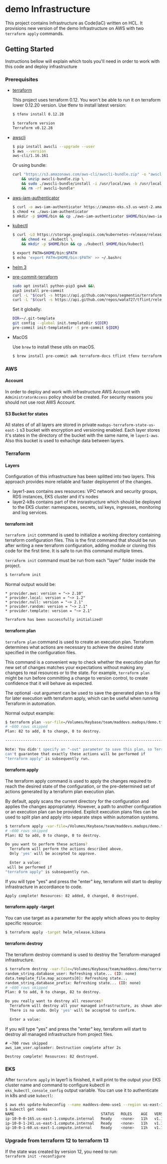 # demo Infrastructure

This project contains Infrastructure as Code(IaC) written on HCL. It provisions new version of the demo Infrastructure on AWS with two `terraform apply` commands.

## Getting Started

Instructions bellow will explain which tools you'll need in order to work with this code and deploy infrastructure

### Prerequisites

* [terraform](https://www.terraform.io/)

  This project uses terraform 0.12. You won't be able to run it on terraform lower 0.12.20 version. Use tfenv to install latest version:

  ```bash
  $ tfenv install 0.12.28

  $ terraform version
  Terraform v0.12.28
  ```

* [awscli](https://docs.aws.amazon.com/cli/latest/userguide/cli-chap-welcome.html)

  ```bash
  $ pip install awscli --upgrade --user
  $ aws --version
  aws-cli/1.16.161
  ```

  Or using bundle:

  ```bash
  curl "https://s3.amazonaws.com/aws-cli/awscli-bundle.zip" -o "awscli-bundle.zip" \
      && unzip awscli-bundle.zip \
      && sudo ./awscli-bundle/install -i /usr/local/aws -b /usr/local/bin/aws \
      && rm -rf awscli-bundle*
  ```

* [aws-iam-authenticator](https://github.com/kubernetes-sigs/aws-iam-authenticator)

  ```bash
  $ curl -o aws-iam-authenticator https://amazon-eks.s3.us-west-2.amazonaws.com/1.16.8/2020-04-16/bin/linux/amd64/aws-iam-authenticator
  $ chmod +x ./aws-iam-authenticator
  $ mkdir -p $HOME/bin && cp ./aws-iam-authenticator $HOME/bin/aws-iam-authenticator
  ```

* [kubectl](https://kubernetes.io/docs/tasks/tools/install-kubectl/)

  ```bash
  $ curl -LO https://storage.googleapis.com/kubernetes-release/release/`curl -s https://storage.googleapis.com/kubernetes-release/release/stable.txt`/bin/linux/amd64/kubectl \
      && chmod +x ./kubectl \
      && mkdir -p $HOME/bin && cp ./kubectl $HOME/bin/kubectl
  ```

  ```bash
  $ export PATH=$HOME/bin:$PATH
  $ echo 'export PATH=$HOME/bin:$PATH' >> ~/.bashrc
  ```

* [helm 3](https://helm.sh/docs/intro/install/)

* [pre-commit-terraform](https://github.com/antonbabenko/pre-commit-terraform)

  ```bash
  sudo apt install python-pip3 gawk &&\
  pip3 install pre-commit
  curl -L "$(curl -s https://api.github.com/repos/segmentio/terraform-docs/releases/latest | grep -o -E "https://.+?-linux-amd64")" > terraform-docs && chmod +x terraform-docs && sudo mv terraform-docs /usr/bin/
  curl -L "$(curl -s https://api.github.com/repos/wata727/tflint/releases/latest | grep -o -E "https://.+?_linux_amd64.zip")" > tflint.zip && unzip tflint.zip && rm tflint.zip && sudo mv tflint /usr/bin/
  ```

  Set it globally:

  ```bash
  DIR=~/.git-template
  git config --global init.templateDir ${DIR}
  pre-commit init-templatedir -t pre-commit ${DIR}
  ```

* MacOS

  Use `brew` to install these utils on macOS.

  ```bash 
  $ brew install pre-commit awk terraform-docs tflint tfenv terraform awscli helm kubernetes-cli
  ```

### AWS

#### Account

In order to deploy and work with infrastructure AWS Account with `AdministratorAccess` policy should be created. For security reasons you should not use root AWS Account.

#### S3 Bucket for states

All states of of all layers are stored in private `madops-terraform-state-us-east-1` s3 bucket with encryption and versioning enabled. Each layer stores it's states in the directory of the bucket with the same name, ie `layer1-aws`. Also this bucket is used to exhachge data between layers.

### Terraform

#### Layers

Configuration of this infrastructure has been splitted into two layers. This approach provides more reliable and faster deployemnt of the changes.

* layer1-aws contains aws resources: VPC network and security groups, RDS instances, EKS cluster and it's nodes
* layer2-k8s contains part of the insrastructure which should be deployed to the EKS cluster: namespaces, secrets, ssl keys, ingresses, monitoring and log services.

#### terraform init

`terraform init` command is used to initialize a working directory containing terraform configuration files. This is the first command that should be run after writing a new terraform configuration, adding module or cloning this code for the first time. It is safe to run this command multiple times.

`terraform init` command must be run from each "layer" folder inside the project.

```bash
$ terraform init
```

Normal output would be:

```
* provider.aws: version = "~> 2.10"
* provider.local: version = "~> 1.2"
* provider.null: version = "~> 2.1"
* provider.random: version = "~> 2.1"
* provider.template: version = "~> 2.1"

Terraform has been successfully initialized!
```

#### terraform plan

`terraform plan` command is used to create an execution plan. Terraform determines what actions are necessary to achieve the desired state specified in the configuration files.

This command is a convenient way to check whether the execution plan for new set of changes matches your expectations without making any changes to real resources or to the state. For example, `terraform plan` might be run before committing a change to version control, to create confidence that it will behave as expected.

The optional -out argument can be used to save the generated plan to a file for later execution with terraform apply, which can be useful when running Terraform in automation.

Normal output example:

```bash
$ terraform plan -var-file=/Volumes/Keybase/team/maddevs.madops/demo.tfvars
# ~600 rows skipped
Plan: 82 to add, 0 to change, 0 to destroy.

------------------------------------------------------------------------

Note: You didn't specify an "-out" parameter to save this plan, so Terraform
can't guarantee that exactly these actions will be performed if
"terraform apply" is subsequently run.
```

#### terraform apply

The terraform apply command is used to apply the changes required to reach the desired state of the configuration, or the pre-determined set of actions generated by a terraform plan execution plan.

By default, apply scans the current directory for the configuration and applies the changes appropriately. However, a path to another configuration or an execution plan can be provided. Explicit execution plans files can be used to split plan and apply into separate steps within automation systems.

```bash
$ terraform apply -var-file=/Volumes/Keybase/team/maddevs.madops/demo.tfvars
# ~600 rows skipped
Plan: 82 to add, 0 to change, 0 to destroy.

Do you want to perform these actions?
  Terraform will perform the actions described above.
  Only 'yes' will be accepted to approve.

  Enter a value:
 will be performed if
"terraform apply" is subsequently run.

```

If you will type "yes" and press the "enter" key, terraform will start to deploy infrastracture in accordiance to code.

```
Apply complete! Resources: 82 added, 0 changed, 0 destroyed.
```

#### terraform apply -target

You can use target as a parameter for the apply which allows you to deploy specific resource:

```bash
$ terraform apply -target helm_release.kibana
```

#### terraform destroy

The terraform destroy command is used to destroy the Terraform-managed infrastructure.

```bash
$ terraform destroy -var-file=/Volumes/Keybase/team/maddevs.demo/terraform.tfvars
random_string.database_user: Refreshing state... (ID: none)
data.template_file.map_accounts[0]: Refreshing state...
random_string.database_prefix: Refreshing state... (ID: none)
# ~600 rows skipped
Plan: 0 to add, 0 to change, 82 to destroy.

Do you really want to destroy all resources?
  Terraform will destroy all your managed infrastructure, as shown above.
  There is no undo. Only 'yes' will be accepted to confirm.

  Enter a value:
```

If you will type "yes" and press the "enter" key, terraform will start to destroy all managed infrastructure from project files.

```
# ~700 rows skipped
aws_iam_user.uploader: Destruction complete after 2s

Destroy complete! Resources: 82 destroyed.
```

### EKS

After `terraform apply` in layer1 is finished, it will print to the output your EKS cluster name and command to configure kubectl in `eks_kubectl_console_config` output variable. You can use it to authenticate in k8s and use `kubectl`:

```bash
$ aws eks update-kubeconfig --name maddevs-demo-use1 --region us-east-1
$ kubectl get nodes
NAME                                       STATUS   ROLES    AGE   VERSION
ip-10-0-0-165.us-east-1.compute.internal   Ready    <none>   11h   v1.16.11-eks-af3caf
ip-10-0-1-241.us-east-1.compute.internal   Ready    <none>   11h   v1.16.11-eks-af3caf
ip-10-0-1-60.us-east-1.compute.internal    Ready    <none>   11h   v1.16.11-eks-af3caf
```

### Upgrade from terraform 12 to terraform 13
If the state was created by version 12, you need to run:  
`terraform init -reconfigure`
